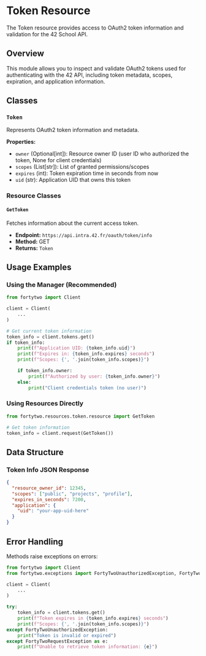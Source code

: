 # Token Resource

The Token resource provides access to OAuth2 token information and validation for the 42 School API.

## Overview

This module allows you to inspect and validate OAuth2 tokens used for authenticating with the 42 API, including token metadata, scopes, expiration, and application information.

## Classes

### `Token`
Represents OAuth2 token information and metadata.

**Properties:**
- `owner` (Optional[int]): Resource owner ID (user ID who authorized the token, None for client credentials)
- `scopes` (List[str]): List of granted permissions/scopes
- `expires` (int): Token expiration time in seconds from now
- `uid` (str): Application UID that owns this token

### Resource Classes

#### `GetToken`
Fetches information about the current access token.
- **Endpoint:** `https://api.intra.42.fr/oauth/token/info`
- **Method:** GET
- **Returns:** `Token`

## Usage Examples

### Using the Manager (Recommended)

```python
from fortytwo import Client

client = Client(
    ...
)

# Get current token information
token_info = client.tokens.get()
if token_info:
    print(f"Application UID: {token_info.uid}")
    print(f"Expires in: {token_info.expires} seconds")
    print(f"Scopes: {', '.join(token_info.scopes)}")

    if token_info.owner:
        print(f"Authorized by user: {token_info.owner}")
    else:
        print("Client credentials token (no user)")
```

### Using Resources Directly

```python
from fortytwo.resources.token.resource import GetToken

# Get token information
token_info = client.request(GetToken())
```

## Data Structure

### Token Info JSON Response
```json
{
  "resource_owner_id": 12345,
  "scopes": ["public", "projects", "profile"],
  "expires_in_seconds": 7200,
  "application": {
    "uid": "your-app-uid-here"
  }
}
```

## Error Handling

Methods raise exceptions on errors:

```python
from fortytwo import Client
from fortytwo.exceptions import FortyTwoUnauthorizedException, FortyTwoRequestException

client = Client(
    ...
)

try:
    token_info = client.tokens.get()
    print(f"Token expires in {token_info.expires} seconds")
    print(f"Scopes: {', '.join(token_info.scopes)}")
except FortyTwoUnauthorizedException:
    print("Token is invalid or expired")
except FortyTwoRequestException as e:
    print(f"Unable to retrieve token information: {e}")
```
